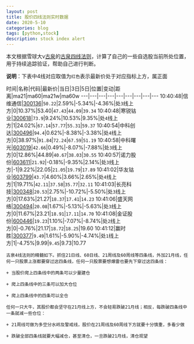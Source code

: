 ```yaml
---
layout: post
title: 股价四线法则实时数据
date: 2020-5-10
categories: blog
tags: [python,stock]
description: stock index alert
---
```



本文根据雪球大v[古泉](https://xueqiu.com/u/7148646888)的[古泉四线法则](https://xueqiu.com/7148646888/130498192)，计算了自己的一些自选股当前所处位置，用于持续追踪验证，帮助自己进行判断。

**说明**：下表中4线对应取值为`红色`表示最新价处于对应指标上方，属正面

时间|名称|代码|最新价|当日|3日|5日|位置|变动|距离|ma21|ma60|ma21w|ma60w
---|---|---|---|---|---|---|---|---
10:40:48|信维通信|[300136](https://xueqiu.com/S/SZ300136)|`50.22`|2.59%|-5.34%|-4.36%|处`3`线上方|0|10.37%|53.40|`47.43`|`44.09`|`39.34`
10:40:48|寒锐钴业|[300618](https://xueqiu.com/S/SZ300618)|`73.9`|9.24%|10.53%|9.35%|处`4`线上方|1|24.02%|`67.14`|`57.77`|`55.31`|`59.37`
10:40:54|中科创达|[300496](https://xueqiu.com/S/SZ300496)|`94.4`|0.62%|-8.38%|-3.38%|处`4`线上方|0|38.97%|`91.84`|`72.24`|`67.59`|`51.19`
10:40:58|中科曙光|[603019](https://xueqiu.com/S/SH603019)|`42.66`|0.49%|-8.07%|-7.88%|处`3`线上方|0|12.86%|44.89|`40.67`|`38.03`|`30.55`
10:40:57|诺力股份|[603611](https://xueqiu.com/S/SH603611)|`21.92`|-0.18%|-9.35%|2.14%|处`3`线上方|-1|9.22%|22.05|`21.05`|`19.79`|`17.89`
10:41:02|华友钴业|[603799](https://xueqiu.com/S/SH603799)|`43.7`|4.60%|3.66%|2.65%|处`4`线上方|1|19.71%|`42.11`|`37.58`|`35.77`|`32.11`
10:41:03|长亮科技|[300348](https://xueqiu.com/S/SZ300348)|`20.53`|2.75%|-10.72%|-5.50%|处`3`线上方|0|17.63%|21.27|`18.37`|`17.41`|`14.23`
10:41:06|盛天网络|[300494](https://xueqiu.com/S/SZ300494)|`20.08`|1.67%|-5.13%|-5.63%|处`3`线上方|0|11.67%|23.21|`18.91`|`17.11`|`14.70`
10:41:08|金证股份|[600446](https://xueqiu.com/S/SH600446)|`19.23`|1.10%|-7.07%|-8.74%|处`2`线上方|0|-0.76%|21.17|`18.72`|`18.25`|19.60
10:41:12|赢时胜|[300377](https://xueqiu.com/S/SZ300377)|`9.49`|1.61%|-5.90%|-4.74%|处`1`线上方|1|-4.75%|9.99|`9.45`|9.73|10.77

```
古泉4线法则的精髓如下。抓住21日线、60日线、21周线及60周线等四条线，外加21月线，任何一只股票上涨都要穿过这四条线，任何一只股票要想爆雷也要先下穿过这四条线：

+ 当股价爬上四条线中的两条可以少量建仓

+ 爬上四条线中的三条可以加大仓位

+ 爬上四条线中的四条可以全仓

任何一只大牛，其股价都会坚守在21月线上方，不会轻易跌破21月线；相反，每跌破四条线中一条就减一些仓位：

+ 21周线可做为多空分水岭及警戒线，股价在21周线及60周线下方就要十分慎重，多看少做

+ 跌破全部四条线就要大幅减仓，甚至清仓，一旦跌破21月线，清仓观望
```